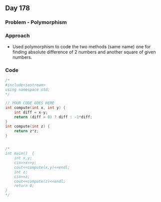 ## Day 178

### Problem - Polymorphism

### Approach

- Used polymorphism to code the two methods (same name) one for finding absolute difference of 2 numbers and another square of given numbers.

### Code

```cpp
/*
#include<iostream>
using namespace std;
*/

// YOUR CODE GOES HERE
int compute(int x, int y) {
    int diff = x-y;
    return (diff > 0) ? diff : -1*diff;
} 
int compute(int z) {
    return z*z;
}


/*
int main()  {
    int x,y;
    cin>>x>>y;
    cout<<compute(x,y)<<endl;
    int z;
    cin>>z;
    cout<<compute(z)<<endl;
    return 0;
}
*/
```
